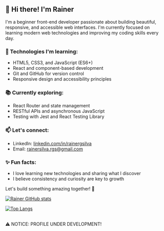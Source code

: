 ## 👋 Hi there! I'm Rainer

I'm a beginner front-end developer passionate about building beautiful, responsive, and accessible web interfaces. I'm currently focused on learning modern web technologies and improving my coding skills every day.

### 🚀 Technologies I'm learning:
- HTML5, CSS3, and JavaScript (ES6+)
- React and component-based development
- Git and GitHub for version control
- Responsive design and accessibility principles

### 📚 Currently exploring:
- React Router and state management
- RESTful APIs and asynchronous JavaScript
- Testing with Jest and React Testing Library

### 📫 Let's connect:
- LinkedIn: [linkedin.com/in/rainergsilva](https://linkedin.com/in/rainergsilva)
- Email: rainersilva.rgs@gmail.com

### ✨ Fun facts:
- I love learning new technologies and sharing what I discover
- I believe consistency and curiosity are key to growth

Let's build something amazing together! 🚀


[![Rainer GitHub stats](https://github-readme-stats.vercel.app/api?username=DevRainer)](https://github.com/anuraghazra/github-readme-stats)

[![Top Langs](https://github-readme-stats.vercel.app/api/top-langs/?username=DevRainer)](https://github.com/anuraghazra/github-readme-stats)

<br>
⚠️ NOTICE: PROFILE UNDER DEVELOPMENT!
